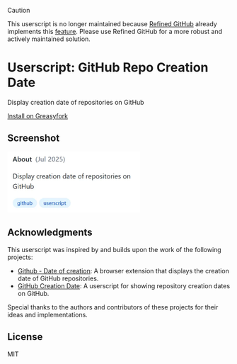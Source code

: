 > [!Caution]
>
> This userscript is no longer maintained because [Refined GitHub](https://github.com/refined-github/refined-github) already implements this [feature](https://github.com/refined-github/refined-github/blob/main/source/features/repo-age.tsx). Please use Refined GitHub for a more robust and actively maintained solution.

# Userscript: GitHub Repo Creation Date

Display creation date of repositories on GitHub

[Install on Greasyfork](https://greasyfork.org/scripts/541901)

## Screenshot

<img src="./screenshot.webp" width="300">

## Acknowledgments

This userscript was inspired by and builds upon the work of the following projects:

- [Github - Date of creation](https://github.com/lvarayut/github-date-of-creation): A browser extension that displays the creation date of GitHub repositories.
- [GitHub Creation Date](https://greasyfork.org/scripts/527825): A userscript for showing repository creation dates on GitHub.

Special thanks to the authors and contributors of these projects for their ideas and implementations.

## License

MIT
